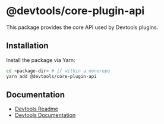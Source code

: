 # @devtools/core-plugin-api

This package provides the core API used by Devtools plugins.

## Installation

Install the package via Yarn:

```sh
cd <package-dir> # if within a monorepo
yarn add @devtools/core-plugin-api
```

## Documentation

- [Devtools Readme](https://github.com/khulnasoft/devtools/blob/master/README.md)
- [Devtools Documentation](https://devtools.khulnasoft.com/docs)
